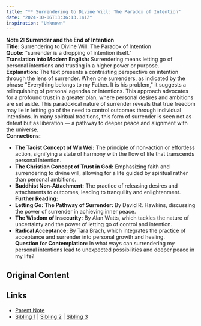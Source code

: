 ```yaml
---
title: "** Surrendering to Divine Will: The Paradox of Intention"
date: "2024-10-06T13:36:13.141Z"
inspiration: "Unknown"
---
```


  
**Note 2: Surrender and the End of Intention**  
**Title:** Surrendering to Divine Will: The Paradox of Intention  
**Quote:** "surrender is a dropping of intention itself."  
**Translation into Modern English:** Surrendering means letting go of personal intentions and trusting in a higher power or purpose.  
**Explanation:** The text presents a contrasting perspective on intention through the lens of surrender. When one surrenders, as indicated by the phrase "Everything belongs to my Father. It is his problem," it suggests a relinquishing of personal agendas or intentions. This approach advocates for a profound trust in a greater plan, where personal desires and ambitions are set aside. This paradoxical nature of surrender reveals that true freedom may lie in letting go of the need to control outcomes through individual intentions. In many spiritual traditions, this form of surrender is seen not as defeat but as liberation — a pathway to deeper peace and alignment with the universe.  
**Connections:**  
- **The Taoist Concept of Wu Wei:** The principle of non-action or effortless action, signifying a state of harmony with the flow of life that transcends personal intention.  
- **The Christian Concept of Trust in God:** Emphasizing faith and surrendering to divine will, allowing for a life guided by spiritual rather than personal ambitions.  
- **Buddhist Non-Attachment:** The practice of releasing desires and attachments to outcomes, leading to tranquility and enlightenment.  
**Further Reading:**  
- **Letting Go: The Pathway of Surrender:** By David R. Hawkins, discussing the power of surrender in achieving inner peace.  
- **The Wisdom of Insecurity:** By Alan Watts, which tackles the nature of uncertainty and the power of letting go of control and intention.  
- **Radical Acceptance:** By Tara Brach, which integrates the practice of acceptance and surrender into personal growth and healing.  
**Question for Contemplation:** In what ways can surrendering my personal intentions lead to unexpected possibilities and deeper peace in my life?  



## Original Content



## Links

- [Parent Note](/parent-note.md)
- [Sibling 1](/zettel1.md) | [Sibling 2](/zettel2.md) | [Sibling 3](/zettel3.md)
